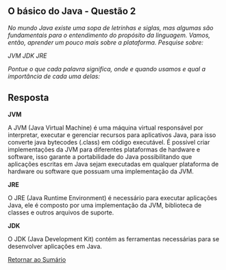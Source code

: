 <h2>O básico do Java - Questão 2</h2>

*No mundo Java existe uma sopa de letrinhas e siglas, mas algumas são fundamentais para o entendimento do propósito da linguagem. Vamos, então, aprender um pouco mais sobre a plataforma. Pesquise sobre:*

*JVM*
*JDK*
*JRE*

*Pontue o que cada palavra significa, onde e quando usamos e qual a importância de cada uma delas:*

<h2>Resposta</h2>

**JVM**

A JVM (Java Virtual Machine) é uma máquina virtual responsável por interpretar, 
executar e gerenciar recursos para aplicativos Java, para isso converte java 
bytecodes (.class) em código executável. É possível criar implementações da JVM
para diferentes plataformas de hardware e software, isso garante a portabilidade 
do Java possibilitando que aplicações escritas em Java sejam executadas em qualquer 
plataforma de hardware ou software que possuam uma implementação da JVM.

**JRE**

O JRE (Java Runtime Environment) é necessário para executar aplicações Java, ele é
composto por uma implementação da JVM, biblioteca de classes e outros arquivos de 
suporte.    
 
 **JDK**
 
 O JDK (Java Development Kit) contém as ferramentas necessárias para se desenvolver
 aplicações em Java. 
 
 
 [Retornar ao Sumário](../../../../../../../README.md)